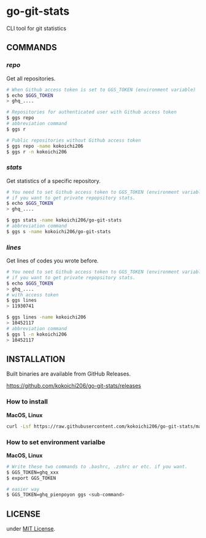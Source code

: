 # go-git-stats

CLI tool for git statistics

## COMMANDS

### _repo_

Get all repositories.

```sh
# When Github access token is set to GGS_TOKEN (environment variable)
$ echo $GGS_TOKEN
> ghq_....

# Repositories for authenticated user with Github access token
$ ggs repo
# abbreviation command
$ ggs r

# Public repositories without Github access token
$ ggs repo -name kokoichi206
$ ggs r -n kokoichi206
```

### _stats_

Get statistics of a specific repository.

```sh
# You need to set Github access token to GGS_TOKEN (environment variable)
# if you want to get private repopsitory stats.
$ echo $GGS_TOKEN
> ghq_....

$ ggs stats -name kokoichi206/go-git-stats
# abbreviation command
$ ggs s -name kokoichi206/go-git-stats
```

### _lines_

Get lines of codes you wrote before.

```sh
# You need to set Github access token to GGS_TOKEN (environment variable)
# if you want to get private repopsitory stats.
$ echo $GGS_TOKEN
> ghq_....
# with access token
$ ggs lines
> 11930741

$ ggs lines -name kokoichi206
> 10452117
# abbreviation command
$ ggs l -n kokoichi206
> 10452117
```

## INSTALLATION

Built binaries are available from GitHub Releases.

https://github.com/kokoichi206/go-git-stats/releases

### How to install

**MacOS, Linux**

```sh
curl -Lsf https://raw.githubusercontent.com/kokoichi206/go-git-stats/main/scripts/installer | bash
```

### How to set environment varialbe

**MacOS, Linux**

```sh
# Write these two commands to .bashrc, .zshrc or etc. if you want.
$ GGS_TOKEN=ghq_xxx
$ export GGS_TOKEN

# easier way
$ GGS_TOKEN=ghq_pienpoyon ggs <sub-command>
```

## LICENSE

under [MIT License](./LICENSE).

